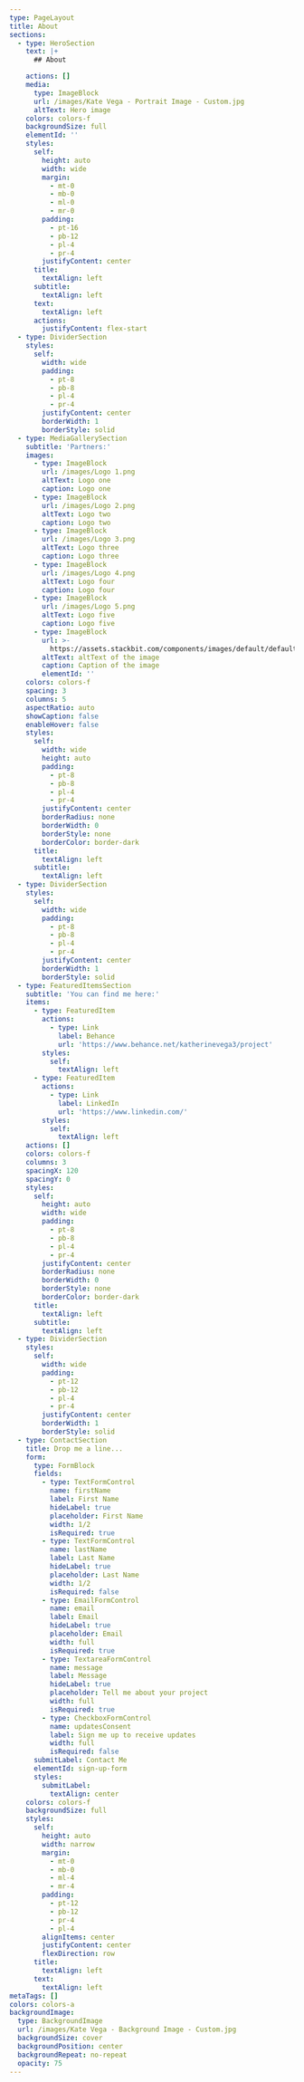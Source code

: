 ```yaml
---
type: PageLayout
title: About
sections:
  - type: HeroSection
    text: |+
      ## About

    actions: []
    media:
      type: ImageBlock
      url: /images/Kate Vega - Portrait Image - Custom.jpg
      altText: Hero image
    colors: colors-f
    backgroundSize: full
    elementId: ''
    styles:
      self:
        height: auto
        width: wide
        margin:
          - mt-0
          - mb-0
          - ml-0
          - mr-0
        padding:
          - pt-16
          - pb-12
          - pl-4
          - pr-4
        justifyContent: center
      title:
        textAlign: left
      subtitle:
        textAlign: left
      text:
        textAlign: left
      actions:
        justifyContent: flex-start
  - type: DividerSection
    styles:
      self:
        width: wide
        padding:
          - pt-8
          - pb-8
          - pl-4
          - pr-4
        justifyContent: center
        borderWidth: 1
        borderStyle: solid
  - type: MediaGallerySection
    subtitle: 'Partners:'
    images:
      - type: ImageBlock
        url: /images/Logo 1.png
        altText: Logo one
        caption: Logo one
      - type: ImageBlock
        url: /images/Logo 2.png
        altText: Logo two
        caption: Logo two
      - type: ImageBlock
        url: /images/Logo 3.png
        altText: Logo three
        caption: Logo three
      - type: ImageBlock
        url: /images/Logo 4.png
        altText: Logo four
        caption: Logo four
      - type: ImageBlock
        url: /images/Logo 5.png
        altText: Logo five
        caption: Logo five
      - type: ImageBlock
        url: >-
          https://assets.stackbit.com/components/images/default/default-image.png
        altText: altText of the image
        caption: Caption of the image
        elementId: ''
    colors: colors-f
    spacing: 3
    columns: 5
    aspectRatio: auto
    showCaption: false
    enableHover: false
    styles:
      self:
        width: wide
        height: auto
        padding:
          - pt-8
          - pb-8
          - pl-4
          - pr-4
        justifyContent: center
        borderRadius: none
        borderWidth: 0
        borderStyle: none
        borderColor: border-dark
      title:
        textAlign: left
      subtitle:
        textAlign: left
  - type: DividerSection
    styles:
      self:
        width: wide
        padding:
          - pt-8
          - pb-8
          - pl-4
          - pr-4
        justifyContent: center
        borderWidth: 1
        borderStyle: solid
  - type: FeaturedItemsSection
    subtitle: 'You can find me here:'
    items:
      - type: FeaturedItem
        actions:
          - type: Link
            label: Behance
            url: 'https://www.behance.net/katherinevega3/project'
        styles:
          self:
            textAlign: left
      - type: FeaturedItem
        actions:
          - type: Link
            label: LinkedIn
            url: 'https://www.linkedin.com/'
        styles:
          self:
            textAlign: left
    actions: []
    colors: colors-f
    columns: 3
    spacingX: 120
    spacingY: 0
    styles:
      self:
        height: auto
        width: wide
        padding:
          - pt-8
          - pb-8
          - pl-4
          - pr-4
        justifyContent: center
        borderRadius: none
        borderWidth: 0
        borderStyle: none
        borderColor: border-dark
      title:
        textAlign: left
      subtitle:
        textAlign: left
  - type: DividerSection
    styles:
      self:
        width: wide
        padding:
          - pt-12
          - pb-12
          - pl-4
          - pr-4
        justifyContent: center
        borderWidth: 1
        borderStyle: solid
  - type: ContactSection
    title: Drop me a line...
    form:
      type: FormBlock
      fields:
        - type: TextFormControl
          name: firstName
          label: First Name
          hideLabel: true
          placeholder: First Name
          width: 1/2
          isRequired: true
        - type: TextFormControl
          name: lastName
          label: Last Name
          hideLabel: true
          placeholder: Last Name
          width: 1/2
          isRequired: false
        - type: EmailFormControl
          name: email
          label: Email
          hideLabel: true
          placeholder: Email
          width: full
          isRequired: true
        - type: TextareaFormControl
          name: message
          label: Message
          hideLabel: true
          placeholder: Tell me about your project
          width: full
          isRequired: true
        - type: CheckboxFormControl
          name: updatesConsent
          label: Sign me up to receive updates
          width: full
          isRequired: false
      submitLabel: Contact Me
      elementId: sign-up-form
      styles:
        submitLabel:
          textAlign: center
    colors: colors-f
    backgroundSize: full
    styles:
      self:
        height: auto
        width: narrow
        margin:
          - mt-0
          - mb-0
          - ml-4
          - mr-4
        padding:
          - pt-12
          - pb-12
          - pr-4
          - pl-4
        alignItems: center
        justifyContent: center
        flexDirection: row
      title:
        textAlign: left
      text:
        textAlign: left
metaTags: []
colors: colors-a
backgroundImage:
  type: BackgroundImage
  url: /images/Kate Vega - Background Image - Custom.jpg
  backgroundSize: cover
  backgroundPosition: center
  backgroundRepeat: no-repeat
  opacity: 75
---
```

